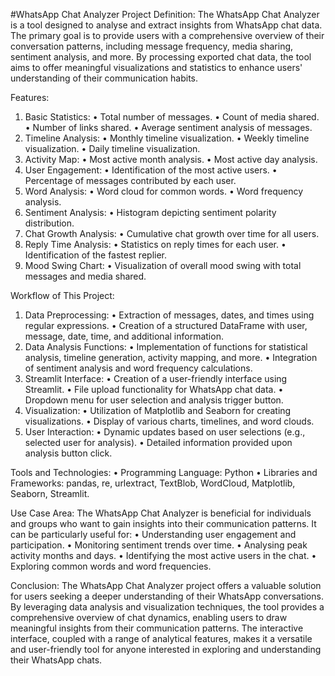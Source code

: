 #WhatsApp Chat Analyzer
Project Definition:
The WhatsApp Chat Analyzer is a tool designed to analyse and extract insights from WhatsApp chat data. The primary goal is to provide users with a comprehensive overview of their conversation patterns, including message frequency, media sharing, sentiment analysis, and more. By processing exported chat data, the tool aims to offer meaningful visualizations and statistics to enhance users' understanding of their communication habits.

Features:
1.	Basic Statistics:
•	Total number of messages.
•	Count of media shared.
•	Number of links shared.
•	Average sentiment analysis of messages.
2.	Timeline Analysis:
•	Monthly timeline visualization.
•	Weekly timeline visualization.
•	Daily timeline visualization.
3.	Activity Map:
•	Most active month analysis.
•	Most active day analysis.
4.	User Engagement:
•	Identification of the most active users.
•	Percentage of messages contributed by each user.
5.	Word Analysis:
•	Word cloud for common words.
•	Word frequency analysis.
6.	Sentiment Analysis:
•	Histogram depicting sentiment polarity distribution.
7.	Chat Growth Analysis:
•	Cumulative chat growth over time for all users.
8.	Reply Time Analysis:
•	Statistics on reply times for each user.
•	Identification of the fastest replier.
9.	Mood Swing Chart:
•	Visualization of overall mood swing with total messages and media shared.

Workflow of This Project:
1.	Data Preprocessing:
•	Extraction of messages, dates, and times using regular expressions.
•	Creation of a structured DataFrame with user, message, date, time, and additional information.
2.	Data Analysis Functions:
•	Implementation of functions for statistical analysis, timeline generation, activity mapping, and more.
•	Integration of sentiment analysis and word frequency calculations.
3.	Streamlit Interface:
•	Creation of a user-friendly interface using Streamlit.
•	File upload functionality for WhatsApp chat data.
•	Dropdown menu for user selection and analysis trigger button.
4.	Visualization:
•	Utilization of Matplotlib and Seaborn for creating visualizations.
•	Display of various charts, timelines, and word clouds.
5.	User Interaction:
•	Dynamic updates based on user selections (e.g., selected user for analysis).
•	Detailed information provided upon analysis button click.

Tools and Technologies:
•	Programming Language: Python
•	Libraries and Frameworks: pandas, re, urlextract, TextBlob, WordCloud, Matplotlib, Seaborn, Streamlit.

Use Case Area:
The WhatsApp Chat Analyzer is beneficial for individuals and groups who want to gain insights into their communication patterns. It can be particularly useful for:
•	Understanding user engagement and participation.
•	Monitoring sentiment trends over time.
•	Analysing peak activity months and days.
•	Identifying the most active users in the chat.
•	Exploring common words and word frequencies.

Conclusion:
The WhatsApp Chat Analyzer project offers a valuable solution for users seeking a deeper understanding of their WhatsApp conversations. By leveraging data analysis and visualization techniques, the tool provides a comprehensive overview of chat dynamics, enabling users to draw meaningful insights from their communication patterns. The interactive interface, coupled with a range of analytical features, makes it a versatile and user-friendly tool for anyone interested in exploring and understanding their WhatsApp chats.
